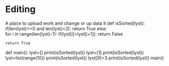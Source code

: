 # Editing
A place to upload work and change or up data it
def isSorted(lyst):
  if(len(lyst)>=0 and len(lyst)<2):
    return True
  else:        
    for i in range(len(lyst)-1):
      if(lyst[i]>lyst[i+1]):
        return False
            
         
    return True

def main():
  lyst=[]
  print(isSorted(lyst))
  lyst=[1]
  print(isSorted(lyst))
  lyst=list(range(10))
  print(isSorted(lyst))
  lyst[9]=3
  print(isSorted(lyst))
main()

